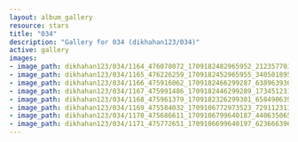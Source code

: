 ```yaml
---
layout: album_gallery
resource: stars
title: "034"
description: "Gallery for 034 (dikhahan123/034)"
active: gallery
images:
- image_path: dikhahan123/034/1164_476078072_1709182482965952_2123577033648313333_n.jpg
- image_path: dikhahan123/034/1165_476226259_1709182452965955_3405018957686437722_n.jpg
- image_path: dikhahan123/034/1166_475916062_1709182466299287_6389639308810222832_n.jpg
- image_path: dikhahan123/034/1167_475991486_1709182446299289_1734512310283659389_n.jpg
- image_path: dikhahan123/034/1168_475961379_1709182326299301_6584906391707444908_n.jpg
- image_path: dikhahan123/034/1169_475584032_1709106772973523_7291123136007353685_n.jpg
- image_path: dikhahan123/034/1170_475686611_1709106799640187_4406350656770278407_n.jpg
- image_path: dikhahan123/034/1171_475772651_1709106699640197_6236663964239167924_n.jpg
---
```


